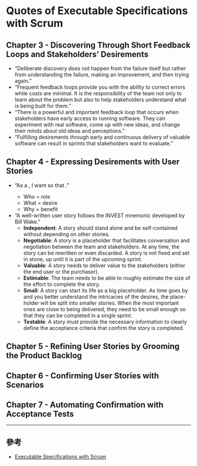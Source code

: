# Quotes of Executable Specifications with Scrum

## Chapter 3 - Discovering Through Short Feedback Loops and Stakeholders’ Desirements

- “Deliberate discovery does not happen from the failure itself but rather from understanding the failure, making an improvement, and then trying again.”
- “Frequent feedback loops provide you with the ability to correct errors while costs are minimal. It is the responsibility of the team not only to learn about the problem but also to help stakeholders understand what is being built for them.”
- “There is a powerful and important feedback loop that occurs when stakeholders have early access to running software. They can experiment with real software, come up with new ideas, and change their minds about old ideas and perceptions.”
- “Fulfilling desirements through early and continuous delivery of valuable software can result in sprints that stakeholders want to evaluate.”

## Chapter 4 - Expressing Desirements with User Stories

- “As a <role>, I want <desire> so that <benefit>.”
  - Who = role
  - What = desire
  - Why = benefit
- “A well-written user story follows the INVEST mnemonic developed by Bill Wake.”
  - **Independent**: A story should stand alone and be self-contained without depending on other stories.
  - **Negotiable**: A story is a placeholder that facilitates conversation and negotiation between the team and stakeholders. At any time, the story can be rewritten or even discarded. A story is not fixed and set in stone, up until it is part of the upcoming sprint.
  - **Valuable**: A story needs to deliver value to the stakeholders (either the end user or the purchaser).
  - **Estimable**: The team needs to be able to roughly estimate the size of the effort to complete the story.
  - **Small**: A story can start its life as a big placeholder. As time goes by and you better understand the intricacies of the desires, the place- holder will be split into smaller stories. When the most important ones are close to being delivered, they need to be small enough so that they can be completed in a single sprint.
  - **Testable**: A story must provide the necessary information to clearly define the acceptance criteria that confirm the story is completed.

## Chapter 5 - Refining User Stories by Grooming the Product Backlog

## Chapter 6 - Confirming User Stories with Scenarios

## Chapter 7 - Automating Confirmation with Acceptance Tests

----
## 參考
- [Executable Specifications with Scrum](http://www.ibchamber.org/wp-content/uploads/2014/09/AWP.Executable.Specifications.with_.Scrum_.Jul_.2013.pdf)
